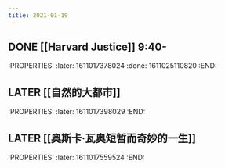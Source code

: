 ```yaml
---
title: 2021-01-19
---
```


## DONE [[Harvard Justice]] 9:40-
:PROPERTIES:
:later: 1611017378024
:done: 1611025110820
:END:
## LATER [[自然的大都市]]
:PROPERTIES:
:later: 1611017398029
:END:
## LATER [[奥斯卡·瓦奥短暂而奇妙的一生]]
:PROPERTIES:
:later: 1611017559524
:END:
##
